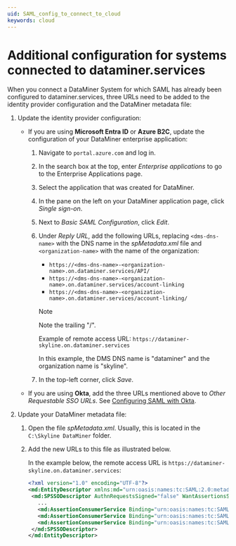 ```yaml
---
uid: SAML_config_to_connect_to_cloud
keywords: cloud
---
```


# Additional configuration for systems connected to dataminer.services

When you connect a DataMiner System for which SAML has already been configured to dataminer.services, three URLs need to be added to the identity provider configuration and the DataMiner metadata file:

1. Update the identity provider configuration:

   - If you are using **Microsoft Entra ID** or **Azure B2C**, update the configuration of your DataMiner enterprise application:

     1. Navigate to ``portal.azure.com`` and log in.

     1. In the search box at the top, enter *Enterprise applications* to go to the Enterprise Applications page.

     1. Select the application that was created for DataMiner.

     1. In the pane on the left on your DataMiner application page, click *Single sign-on*.

     1. Next to *Basic SAML Configuration*, click *Edit*.

     1. Under *Reply URL*, add the following URLs, replacing `<dms-dns-name>` with the DNS name in the *spMetadata.xml* file and `<organization-name>` with the name of the organization:

        - `https://<dms-dns-name>-<organization-name>.on.dataminer.services/API/`
        - `https://<dms-dns-name>-<organization-name>.on.dataminer.services/account-linking`
        - `https://<dms-dns-name>-<organization-name>.on.dataminer.services/account-linking/`

        > [!NOTE]
        > Note the trailing "/".

        Example of remote access URL: `https://dataminer-skyline.on.dataminer.services`

        In this example, the DMS DNS name is "dataminer" and the organization name is "skyline".

     1. In the top-left corner, click *Save*.

   - If you are using **Okta**, add the three URLs mentioned above to *Other Requestable SSO URLs*. See [Configuring SAML with Okta](xref:SAML_using_Okta).

1. Update your DataMiner metadata file:

   1. Open the file *spMetadata.xml*. Usually, this is located in the `C:\Skyline DataMiner` folder.

   1. Add the new URLs to this file as illustrated below.

      In the example below, the remote access URL is `https://dataminer-skyline.on.dataminer.services`:

      ```xml
      <?xml version="1.0" encoding="UTF-8"?>
      <md:EntityDescriptor xmlns:md="urn:oasis:names:tc:SAML:2.0:metadata" xmlns:ds="http://www.w3.org/2000/09/xmldsig#" entityID="[ENTITYID]" validUntil="2050-01-04T10:00:00.000Z">
       <md:SPSSODescriptor AuthnRequestsSigned="false" WantAssertionsSigned="true" protocolSupportEnumeration="urn:oasis:names:tc:SAML:2.0:protocol">
         ...
         <md:AssertionConsumerService Binding="urn:oasis:names:tc:SAML:2.0:bindings:HTTP-POST" Location="https://dataminer-skyline.on.dataminer.services/API/" index="1" isDefault="true"/>
         <md:AssertionConsumerService Binding="urn:oasis:names:tc:SAML:2.0:bindings:HTTP-POST" Location="https://dataminer-skyline.on.dataminer.services/account-linking" index="2" isDefault="false"/>
         <md:AssertionConsumerService Binding="urn:oasis:names:tc:SAML:2.0:bindings:HTTP-POST" Location="https://dataminer-skyline.on.dataminer.services/account-linking/" index="3" isDefault="false"/>
       </md:SPSSODescriptor>
      </md:EntityDescriptor>
       ```
